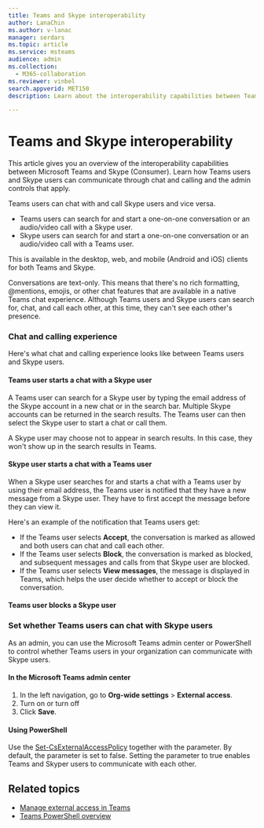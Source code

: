 ```yaml
---
title: Teams and Skype interoperability
author: LanaChin
ms.author: v-lanac
manager: serdars
ms.topic: article
ms.service: msteams
audience: admin
ms.collection: 
  - M365-collaboration
ms.reviewer: vinbel
search.appverid: MET150
description: Learn about the interoperability capabilities between Teams users in your organization and Skype (Consumer) users. 

---
```


# Teams and Skype interoperability

This article gives you an overview of the interoperability capabilities between Microsoft Teams and Skype (Consumer). Learn how Teams users and Skype users can communicate through chat and calling and the admin controls that apply.

Teams users can chat with and call Skype users and vice versa.

- Teams users can search for and start a one-on-one conversation or an audio/video call with a Skype user.
- Skype users can search for and start a one-on-one conversation or an audio/video call with a Teams user.

This is available in the desktop, web, and mobile (Android and iOS) clients for both Teams and Skype.

Conversations are text-only. This means that there's no rich formatting, @mentions, emojis, or other chat features that are available in a native Teams chat experience. Although Teams users and Skype users can search for, chat, and call each other, at this time, they can't see each other's presence.

### Chat and calling experience

Here's what chat and calling experience looks like between Teams users and Skype users.

#### Teams user starts a chat with a Skype user

A Teams user can search for a Skype user by typing the email address of the Skype account in a new chat or in the search bar. Multiple Skype accounts can be returned in the search results. The Teams user can then select the Skype user to start a chat or call them.

A Skype user may choose not to appear in search results. In this case, they won't show up in the search results in Teams.

#### Skype user starts a chat with a Teams user

When a Skype user searches for and starts a chat with a Teams user by using their email address, the Teams user is notified that they have a new message from a Skype user. They have to first accept the message before they can view it.

Here's an example of the notification that Teams users get:

- If the Teams user selects **Accept**, the conversation is marked as allowed and both users can chat and call each other.
- If the Teams user selects **Block**, the conversation is marked as blocked, and subsequent messages and calls from that Skype user are blocked.
- If the Teams user selects **View messages**, the message is displayed in Teams, which helps the user decide whether to accept or block the conversation.

#### Teams user blocks a Skype user

### Set whether Teams users can chat with Skype users

As an admin, you can use the Microsoft Teams admin center or PowerShell to control whether Teams users in your organization can communicate with Skype users.

#### In the Microsoft Teams admin center

1. In the left navigation, go to **Org-wide settings** > **External access**.
2. Turn on or turn off 
3. Click **Save**. 


#### Using PowerShell

Use the [Set-CsExternalAccessPolicy](https://docs.microsoft.com/powershell/module/skype/set-csexternalaccesspolicy?view=skype-ps) together with the parameter. By default, the parameter is set to false. Setting the parameter to true enables Teams and Skyper users to communicate with each other. 

## Related topics

- [Manage external access in Teams](manage-external-access.md)
- [Teams PowerShell overview](teams-powershell-overview.md)
